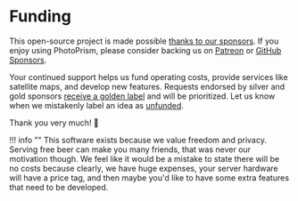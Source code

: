# Funding

This open-source project is made possible [thanks to our sponsors](https://github.com/photoprism/photoprism/blob/develop/SPONSORS.md).
If you enjoy using PhotoPrism, please consider backing us on [Patreon](https://www.patreon.com/photoprism)
or [GitHub Sponsors](https://github.com/sponsors/photoprism).

Your continued support helps us fund operating costs, provide services like satellite maps,
and develop new features.
Requests endorsed by silver and gold sponsors [receive a golden label](https://github.com/photoprism/photoprism/issues?q=is%3Aissue+is%3Aopen+label%3Asponsor) and will be prioritized.
Let us know when we mistakenly label an idea as [unfunded](https://github.com/photoprism/photoprism/issues?q=is%3Aissue+is%3Aopen+label%3Aunfunded).

Thank you very much! 💜

!!! info ""
    This software exists because we value freedom and privacy. Serving free beer can make you many friends,
    that was never our motivation though. We feel like it would be a mistake to state there will be no costs because 
    clearly, we have huge expenses, your server hardware will have a price tag, and then maybe you'd like to have 
    some extra features that need to be developed.
